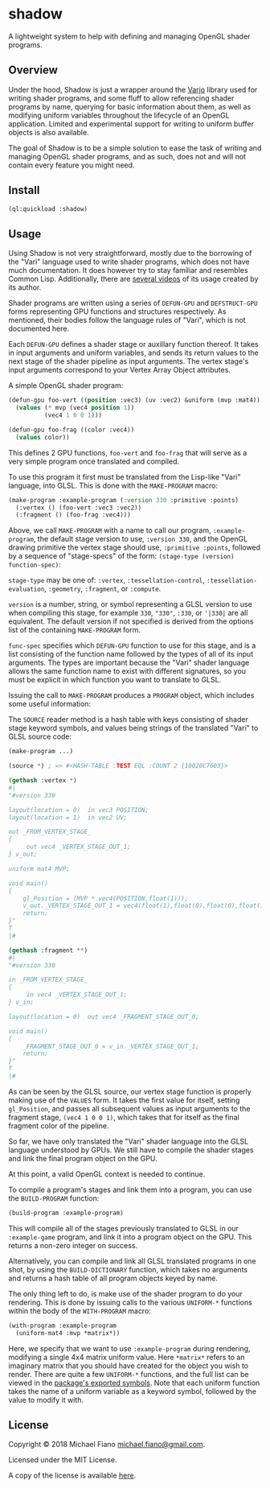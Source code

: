 # shadow

A lightweight system to help with defining and managing OpenGL shader programs.

## Overview

Under the hood, Shadow is just a wrapper around the [Varjo](https://github.com/cbaggers/varjo)
library used for writing shader programs, and some fluff to allow referencing shader programs by
name, querying for basic information about them, as well as modifying uniform variables throughout
the lifecycle of an OpenGL application. Limited and experimental support for writing to uniform
buffer objects is also available.

The goal of Shadow is to be a simple solution to ease the task of writing and managing OpenGL shader
programs, and as such, does not and will not contain every feature you might need.

## Install

``` lisp
(ql:quickload :shadow)
```

## Usage

Using Shadow is not very straightforward, mostly due to the borrowing of the "Vari" language used to
write shader programs, which does not have much documentation. It does however try to stay familiar
and resembles Common Lisp. Additionally, there are [several
videos](https://www.youtube.com/watch?v=82o5NeyZtvw&list=PL2VAYZE_4wRITJBv6saaKouj4sWSG1FcS) of its
usage created by its author.

Shader programs are written using a series of `DEFUN-GPU` and `DEFSTRUCT-GPU` forms representing GPU
functions and structures respectively. As mentioned, their bodies follow the language rules of
"Vari", which is not documented here.

Each `DEFUN-GPU` defines a shader stage or auxillary function thereof. It takes in input arguments
and uniform variables, and sends its return values to the next stage of the shader pipeline as input
arguments. The vertex stage's input arguments correspond to your Vertex Array Object attributes.

A simple OpenGL shader program:

```lisp
(defun-gpu foo-vert ((position :vec3) (uv :vec2) &uniform (mvp :mat4))
  (values (* mvp (vec4 position 1))
          (vec4 1 0 0 1)))

(defun-gpu foo-frag ((color :vec4))
  (values color))
```

This defines 2 GPU functions, `foo-vert` and `foo-frag` that will serve as a very simple program
once translated and compiled.

To use this program it first must be translated from the Lisp-like "Vari" language, into GLSL. This
is done with the `MAKE-PROGRAM` macro:

```lisp
(make-program :example-program (:version 330 :primitive :points)
  (:vertex () (foo-vert :vec3 :vec2))
  (:fragment () (foo-frag :vec4)))
```

Above, we call `MAKE-PROGRAM` with a name to call our program, `:example-program`, the default
stage version to use, `:version 330`, and the OpenGL drawing primitive the vertex stage should use,
`:primitive :points`, followed by a sequence of "stage-specs" of the form: `(stage-type (version)
function-spec)`:

`stage-type` may be one of: `:vertex`, `:tessellation-control`, `:tessellation-evaluation`,
`:geometry`, `:fragment`, or `:compute`.

`version` is a number, string, or symbol representing a GLSL version to use when compiling this
stage, for example `330`, `"330"`, `:330`, or `'|330|` are all equivalent. The default version if
not specified is derived from the options list of the containing `MAKE-PROGRAM` form.

`func-spec` specifies which `DEFUN-GPU` function to use for this stage, and is a list consisting of
the function name followed by the types of all of its input arguments. The types are important
because the "Vari" shader language allows the same function name to exist with different signatures,
so you must be explicit in which function you want to translate to GLSL.

Issuing the call to `MAKE-PROGRAM` produces a `PROGRAM` object, which includes some useful
information:

The `SOURCE` reader method is a hash table with keys consisting of shader stage keyword symbols, and
values being strings of the translated "Vari" to GLSL source code:

```lisp
(make-program ...)

(source *) ; => #<HASH-TABLE :TEST EQL :COUNT 2 {10020C7603}>

(gethash :vertex *)
#|
"#version 330

layout(location = 0)  in vec3 POSITION;
layout(location = 1)  in vec2 UV;

out _FROM_VERTEX_STAGE_
{
     out vec4 _VERTEX_STAGE_OUT_1;
} v_out;

uniform mat4 MVP;

void main()
{
    gl_Position = (MVP * vec4(POSITION,float(1)));
    v_out._VERTEX_STAGE_OUT_1 = vec4(float(1),float(0),float(0),float(1));
    return;
}"
T
|#

(gethash :fragment **)
#|
"#version 330

in _FROM_VERTEX_STAGE_
{
     in vec4 _VERTEX_STAGE_OUT_1;
} v_in;

layout(location = 0)  out vec4 _FRAGMENT_STAGE_OUT_0;

void main()
{
    _FRAGMENT_STAGE_OUT_0 = v_in._VERTEX_STAGE_OUT_1;
    return;
}"
T
|#
```

As can be seen by the GLSL source, our vertex stage function is properly making use of the `VALUES`
form. It takes the first value for itself, setting `gl_Position`, and passes all subsequent values
as input arguments to the fragment stage, `(vec4 1 0 0 1)`, which takes that for itself as the final
fragment color of the pipeline.

So far, we have only translated the "Vari" shader language into the GLSL language understood by
GPUs. We still have to compile the shader stages and link the final program object on the GPU.

At this point, a valid OpenGL context is needed to continue.

To compile a program's stages and link them into a program, you can use the `BUILD-PROGRAM`
function:

```lisp
(build-program :example-program)
```

This will compile all of the stages previously translated to GLSL in our `:example-game` program,
and link it into a program object on the GPU. This returns a non-zero integer on success.

Alternatively, you can compile and link all GLSL translated programs in one shot, by using the
`BUILD-DICTIONARY` function, which takes no arguments and returns a hash table of all program
objects keyed by name.

The only thing left to do, is make use of the shader program to do your rendering. This is done by
issuing calls to the various `UNIFORM-*` functions within the body of the `WITH-PROGRAM` macro:

```lisp
(with-program :example-program
  (uniform-mat4 :mvp *matrix*))
```

Here, we specify that we want to use `:example-program` during rendering, modifying a single 4x4
matrix uniform value. Here `*matrix*` refers to an imaginary matrix that you should have created for
the object you wish to render. There are quite a few `UNIFORM-*` functions, and the full list can be
viewed in the [package's exported symbols](src/package.lisp). Note that each uniform
function takes the name of a uniform variable as a keyword symbol, followed by the value to modify
it with.

## License

Copyright © 2018 Michael Fiano <michael.fiano@gmail.com>.

Licensed under the MIT License.

A copy of the license is available [here](LICENSE).
